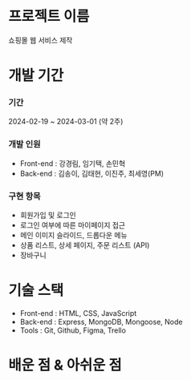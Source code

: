 # 프로젝트 이름

쇼핑몰 웹 서비스 제작

# 개발 기간

### 기간

2024-02-19 ~ 2024-03-01 (약 2주)

### 개발 인원

- Front-end : 강경림, 임기택, 손민혁
- Back-end : 김송이, 김태현, 이진주, 최세영(PM)

### 구현 항목

- 회원가입 및 로그인
- 로그인 여부에 따른 마이페이지 접근
- 메인 이미지 슬라이드, 드롭다운 메뉴
- 상품 리스트, 상세 페이지, 주문 리스트 (API)
- 장바구니

# 기술 스택

- Front-end : HTML, CSS, JavaScript
- Back-end : Express, MongoDB, Mongoose, Node
- Tools : Git, Github, Figma, Trello

# 배운 점 & 아쉬운 점

